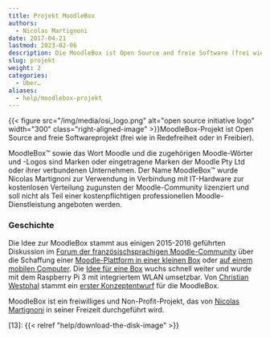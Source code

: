 ```yaml
---
title: Projekt MoodleBox
authors:
  - Nicolas Martignoni
date: 2017-04-21
lastmod: 2023-02-06
description: Die MoodleBox ist Open Source and freie Software (frei wie in Redefreiheit oder in Freibier). Sie bietet ein komplettes Moodle Learning Management System mit minimaler Infrastruktur.
slug: projekt
weight: 2
categories:
  - Über…
aliases:
  - help/moodlebox-projekt
---
```


{{< figure src="/img/media/osi_logo.png" alt="open source initiative logo" width="300" class="right-aligned-image" >}}MoodleBox-Projekt ist Open Source and freie Softwareprojekt (frei wie in Redefreiheit oder in Freibier).

MoodleBox™ sowie das Wort Moodle und die zugehörigen Moodle-Wörter und -Logos sind Marken oder eingetragene Marken der Moodle Pty Ltd oder ihrer verbundenen Unternehmen. Der Name MoodleBox™ wurde Nicolas Martignoni zur Verwendung in Verbindung mit IT-Hardware zur kostenlosen Verteilung zugunsten der Moodle-Community lizenziert und soll nicht als Teil einer kostenpflichtigen professionellen Moodle-Dienstleistung angeboten werden.

### Geschichte

Die Idee zur MoodleBox stammt aus einigen 2015-2016 geführten Diskussion im [Forum der französischsprachigen Moodle-Community][4] über die Schaffung einer [Moodle-Plattform in einer kleinen Box][12] oder [auf einem mobilen Computer][5]. Die [Idee für eine Box][6] wuchs schnell weiter und wurde mit dem Raspberry Pi 3 mit integriertem WLAN umsetzbar. Von [Christian Westphal][7] stammt ein [erster Konzeptentwurf][8] für die MoodleBox.

MoodleBox ist ein freiwilliges und Non-Profit-Projekt, das von [Nicolas Martignoni][2] in seiner Freizeit durchgeführt wird.

 [1]: https://moodle.org
 [2]: https://blog.martignoni.net/a-propos/
 [3]: https://www.raspberrypi.org
 [4]: https://moodle.org/course/view.php?id=20
 [5]: https://moodle.org/mod/forum/discuss.php?d=318719
 [6]: https://moodle.org/mod/forum/discuss.php?d=330291
 [7]: http://moodlebox.tuxfamily.org/
 [8]: https://moodle.org/mod/forum/discuss.php?d=331170
 [10]: https://moodle.org/user/profile.php?id=70180
 [11]: https://moodle.org/user/profile.php?id=41095
 [12]: https://moodle.org/mod/forum/discuss.php?d=278493
 [13]: {{< relref "help/download-the-disk-image" >}}
